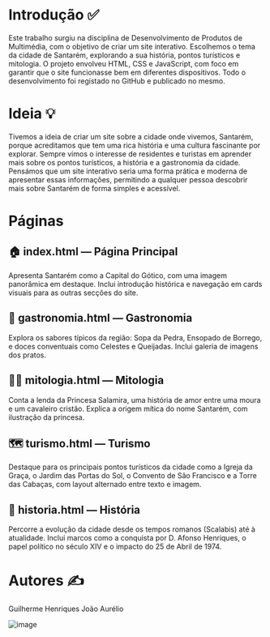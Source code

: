 
# Introdução ✅
Este trabalho surgiu na disciplina de Desenvolvimento de Produtos de Multimédia, com o objetivo de criar um site interativo. 
Escolhemos o tema da cidade de Santarém, explorando a sua história, pontos turísticos e mitologia. O projeto envolveu HTML, CSS e JavaScript, com foco 
em garantir que o site funcionasse bem em diferentes dispositivos. Todo o desenvolvimento foi registado no GitHub e publicado no mesmo.

# Ideia 💡
Tivemos a ideia de criar um site sobre a cidade onde vivemos, Santarém, porque acreditamos que tem uma rica história e uma cultura fascinante por explorar.
Sempre vimos o interesse de residentes e turistas em aprender mais sobre os pontos turísticos, a história e a gastronomia da cidade.
Pensámos que um site interativo seria uma forma prática e moderna de apresentar essas informações, permitindo a qualquer pessoa descobrir mais sobre Santarém de forma simples e acessível.

# Páginas

## 🏠 index.html — Página Principal
Apresenta Santarém como a Capital do Gótico, com uma imagem panorâmica em destaque. Inclui introdução histórica e navegação em cards visuais para as outras secções do site.

## 🍲 gastronomia.html — Gastronomia
Explora os sabores típicos da região: Sopa da Pedra, Ensopado de Borrego, e doces conventuais como Celestes e Queijadas. Inclui galeria de imagens dos pratos.

## 🧚‍♀️ mitologia.html — Mitologia
Conta a lenda da Princesa Salamira, uma história de amor entre uma moura e um cavaleiro cristão. Explica a origem mítica do nome Santarém, com ilustração da princesa.

## 🗺️ turismo.html — Turismo
Destaque para os principais pontos turísticos da cidade como a Igreja da Graça, o Jardim das Portas do Sol, o Convento de São Francisco e a Torre das Cabaças, com layout alternado entre texto e imagem.

## 📜 historia.html — História
Percorre a evolução da cidade desde os tempos romanos (Scalabis) até à atualidade. Inclui marcos como a conquista por D. Afonso Henriques, o papel político no século XIV e o impacto do 25 de Abril de 1974.


# Autores ✍
Guilherme Henriques
João Aurélio

![image](https://github.com/user-attachments/assets/4275e6b4-0c4c-4c39-a2f7-916beccd54fa)




